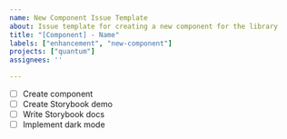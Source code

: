 ```yaml
---
name: New Component Issue Template
about: Issue template for creating a new component for the library
title: "[Component] - Name"
labels: ["enhancement", "new-component"]
projects: ["quantum"]
assignees: ''

---
```


- [ ] Create component
- [ ] Create Storybook demo
- [ ] Write Storybook docs
- [ ] Implement dark mode
